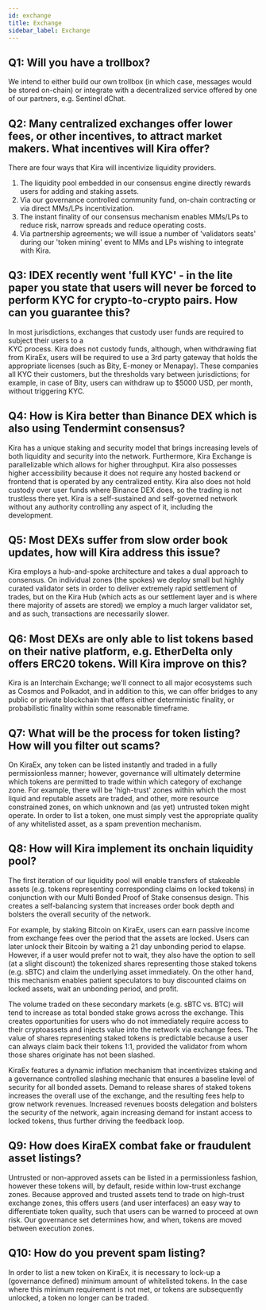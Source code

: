 ```yaml
---
id: exchange
title: Exchange
sidebar_label: Exchange
---
```


## Q1: Will you have a trollbox?

We intend to either build our own trollbox (in which case, messages would be stored on-chain) or integrate with a 
decentralized service offered by one of our partners, e.g. Sentinel dChat.

## Q2: Many centralized exchanges offer lower fees, or other incentives, to attract market makers. What incentives will Kira offer?

There are four ways that Kira will incentivize liquidity providers.

1. The liquidity pool embedded in our consensus engine directly rewards users for adding and staking assets.
2. Via our governance controlled community fund, on-chain contracting or via direct MMs/LPs incentivization.
3. The instant finality of our consensus mechanism enables MMs/LPs to reduce risk, narrow spreads and reduce operating costs.
4. Via partnership agreements; we will issue a number of 'validators seats' during our 'token mining' event to MMs and LPs wishing to integrate with Kira.

## Q3: IDEX recently went 'full KYC' - in the lite paper you state that users will never be forced to perform KYC for crypto-to-crypto pairs. How can you guarantee this?

In most jurisdictions, exchanges that custody user funds are required to subject their users to a  
KYC process. Kira does not custody funds, although, when withdrawing fiat from KiraEx, users will be 
required to use a 3rd party gateway that holds the appropriate licenses (such as Bity, E-money or Menapay). 
These companies all KYC their customers, but the thresholds vary between jurisdictions; for 
example, in case of Bity, users can withdraw up to $5000 USD, per month, without triggering KYC.

## Q4: How is Kira better than Binance DEX which is also using Tendermint consensus?

Kira has a unique staking and security model that brings increasing levels of both liquidity and 
security into the network. Furthermore, Kira Exchange is parallelizable which allows for higher
throughput. Kira also possesses higher accessibility because it does not require any hosted
backend or frontend that is operated by any centralized entity. Kira also does not hold custody
over user funds where Binance DEX does, so the trading is not trustless there yet. Kira is a 
self-sustained and self-governed network without any authority controlling any aspect of it, 
including the development.

## Q5: Most DEXs suffer from slow order book updates, how will Kira address this issue?

Kira employs a hub-and-spoke architecture and takes a dual approach to consensus. On 
individual zones (the spokes) we deploy small but highly curated validator sets in order to deliver 
extremely rapid settlement of trades, but on the Kira Hub (which acts as our settlement layer and is 
where there majority of assets are stored) we employ a much larger validator set, and as such,
transactions are necessarily slower.

## Q6: Most DEXs are only able to list tokens based on their native platform, e.g. EtherDelta only offers ERC20 tokens. Will Kira improve on this?

Kira is an Interchain Exchange; we'll connect to all major ecosystems such as Cosmos and 
Polkadot, and in addition to this, we can offer bridges to any public or private blockchain 
that offers either deterministic finality, or probabilistic finality within some reasonable 
timeframe.

## Q7: What will be the process for token listing? How will you filter out scams?

On KiraEx, any token can be listed instantly and traded in a fully permissionless manner; however, governance 
will ultimately determine which tokens are permitted to trade within which category of exchange zone. For 
example, there will be 'high-trust' zones within which the most liquid and reputable assets are traded, 
and other, more resource constrained zones, on which unknown and (as yet) untrusted token might operate. 
In order to list a token, one must simply vest the appropriate quality of any whitelisted asset, as a 
spam prevention mechanism.

## Q8: How will Kira implement its onchain liquidity pool?

The first iteration of our liquidity pool will enable transfers of stakeable assets (e.g. tokens 
representing corresponding claims on locked tokens) in conjunction with our Multi Bonded
Proof of Stake consensus design. This creates a self-balancing system that increases 
order book depth and bolsters the overall security of the network.

For example, by staking Bitcoin on KiraEx, users can earn passive income from exchange fees
over the period that the assets are locked. Users can later unlock their Bitcoin by waiting a 21 day 
unbonding period to elapse. However, if a user would prefer not to wait, they also have the option 
to sell (at a slight discount) the tokenized shares representing those staked tokens (e.g. sBTC) 
and claim the underlying asset immediately. On the other hand, this mechanism enables patient 
speculators to buy discounted claims on locked assets, wait an unbonding period, and profit. 

The volume traded on these secondary markets (e.g. sBTC vs. BTC) will tend to increase as total bonded 
stake grows across the exchange. This creates opportunities for users who do not immediately require 
access to their cryptoassets and injects value into the network via exchange fees. The value of shares 
representing staked tokens is predictable because a user can always claim back their tokens 
1:1, provided the validator from whom those shares originate has not been slashed. 

KiraEx features a dynamic inflation mechanism that incentivizes staking and a governance controlled slashing 
mechanic that ensures a baseline level of security for all bonded assets. Demand to release shares of staked tokens 
increases the overall use of the exchange, and the resulting fees help to grow network revenues. Increased revenues 
boosts delegation and bolsters the security of the network, again increasing demand for instant access to locked tokens, 
thus further driving the feedback loop.

## Q9: How does KiraEX combat fake or fraudulent asset listings?

Untrusted or non-approved assets can be listed in a permissionless fashion, however these 
tokens will, by default, reside within low-trust exchange zones. Because approved and trusted 
assets tend to trade on high-trust exchange zones, this offers users (and user interfaces) an easy 
way to differentiate token quality, such that users can be warned to proceed at own risk. Our governance set 
determines how, and when, tokens are moved between execution zones.

## Q10: How do you prevent spam listing?

In order to list a new token on KiraEx, it is necessary to lock-up a (governance defined) minimum 
amount of whitelisted tokens. In the case where this minimum requirement is not met, or tokens are
subsequently unlocked, a token no longer can be traded.
